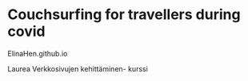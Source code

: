 # Couchsurfing for travellers during covid

ElinaHen.github.io

Laurea Verkkosivujen kehittäminen- kurssi
